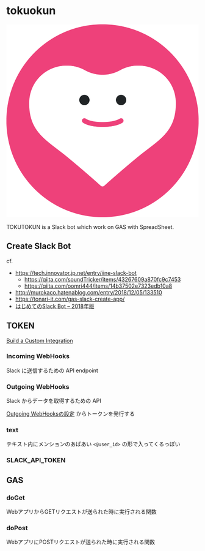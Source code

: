 # tokuokun

![](https://github.com/KiKiKi-KiKi/gs-tokutokun/blob/master/assets/tokutokun-icon.png)

TOKUTOKUN is a Slack bot which work on GAS with SpreadSheet.

## Create Slack Bot

cf.

- https://tech.innovator.jp.net/entry/iine-slack-bot
  - https://qiita.com/soundTricker/items/43267609a870fc9c7453
  - https://qiita.com/oomri444/items/14b37502e7323edb10a8
- http://murokaco.hatenablog.com/entry/2018/12/05/133510
- https://tonari-it.com/gas-slack-create-app/
- [はじめてのSlack Bot – 2018年版](https://blog.katsubemakito.net/bot/slackbot_1st)

## TOKEN

[Build a Custom Integration](https://slack.com/apps/build/custom-integration)

### Incoming WebHooks

Slack に送信するための API endpoint

### Outgoing WebHooks

Slack からデータを取得するための API

[Outgoing WebHooksの設定](https://my.slack.com/services/new/outgoing-webhook/) からトークンを発行する

### text

テキスト内にメンションのあばあい `<@user_id>` の形で入ってくるっぽい

### SLACK_API_TOKEN


## GAS

### doGet

WebアプリからGETリクエストが送られた時に実行される関数

### doPost

WebアプリにPOSTリクエストが送られた時に実行される関数
